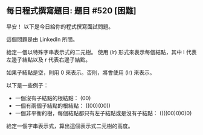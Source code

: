 ## 每日程式撰寫題目: 題目 #520 [困難]

早安！ 以下是今日給你的程式撰寫面試問題。

這個問題是由 LinkedIn 所問。

給定一個以特殊字串表示式的二元樹。 使用 (lr) 形式來表示每個結點，其中 l 代表左邊子結點以及 r 代表右邊子結點。

如果子結點是空，則用 0 來表示。否則，將會使用 (lr) 來表示。

以下是一些例子：

- 一個沒有子結點的根結點： (00)
- 一個有兩個子結點的根結點： ((00)(00))
- 一個非平衡的樹，每個結點都只有左子結點或是沒有子結點： ((((00)0)0)0)

給定一個字串表示式，算出這個表示式二元樹的高度。
